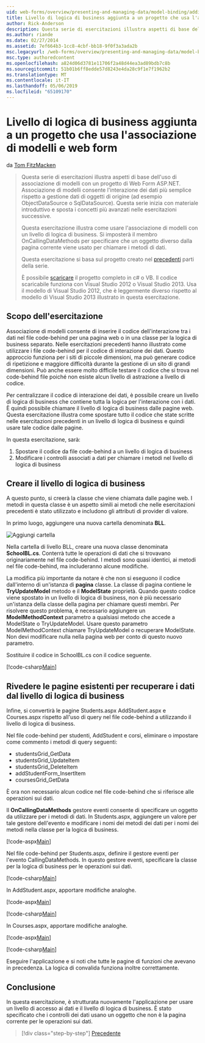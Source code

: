```yaml
---
uid: web-forms/overview/presenting-and-managing-data/model-binding/adding-business-logic-layer
title: Livello di logica di business aggiunta a un progetto che usa l'associazione di modelli e web form | Microsoft Docs
author: Rick-Anderson
description: Questa serie di esercitazioni illustra aspetti di base dell'uso di associazione di modelli con un progetto di Web Form ASP.NET. Associazione di modelli consente l'interazione dei dati più linee rette-...
ms.author: riande
ms.date: 02/27/2014
ms.assetid: 7ef664b3-1cc8-4cbf-bb18-9f0f3a3ada2b
msc.legacyurl: /web-forms/overview/presenting-and-managing-data/model-binding/adding-business-logic-layer
msc.type: authoredcontent
ms.openlocfilehash: a824d06d3781e11706f2a48d44ea3ad89bdb7c8b
ms.sourcegitcommit: 51b01b6ff8edde57d8243e4da28c9f1e7f1962b2
ms.translationtype: MT
ms.contentlocale: it-IT
ms.lasthandoff: 05/06/2019
ms.locfileid: "65109170"
---
```

# <a name="adding-business-logic-layer-to-a-project-that-uses-model-binding-and-web-forms"></a>Livello di logica di business aggiunta a un progetto che usa l'associazione di modelli e web form

da [Tom FitzMacken](https://github.com/tfitzmac)

> Questa serie di esercitazioni illustra aspetti di base dell'uso di associazione di modelli con un progetto di Web Form ASP.NET. Associazione di modelli consente l'interazione dei dati più semplice rispetto a gestione dati di oggetti di origine (ad esempio ObjectDataSource o SqlDataSource). Questa serie inizia con materiale introduttivo e sposta i concetti più avanzati nelle esercitazioni successive.
> 
> Questa esercitazione illustra come usare l'associazione di modelli con un livello di logica di business. Si imposterà il membro OnCallingDataMethods per specificare che un oggetto diverso dalla pagina corrente viene usato per chiamare i metodi di dati.
> 
> Questa esercitazione si basa sul progetto creato nel [precedenti](retrieving-data.md) parti della serie.
> 
> È possibile [scaricare](https://go.microsoft.com/fwlink/?LinkId=286116) il progetto completo in c# o VB. Il codice scaricabile funziona con Visual Studio 2012 o Visual Studio 2013. Usa il modello di Visual Studio 2012, che è leggermente diverso rispetto al modello di Visual Studio 2013 illustrato in questa esercitazione.

## <a name="what-youll-build"></a>Scopo dell'esercitazione

Associazione di modelli consente di inserire il codice dell'interazione tra i dati nel file code-behind per una pagina web o in una classe per la logica di business separato. Nelle esercitazioni precedenti hanno illustrato come utilizzare i file code-behind per il codice di interazione dei dati. Questo approccio funziona per i siti di piccole dimensioni, ma può generare codice di ripetizione e maggiore difficoltà durante la gestione di un sito di grandi dimensioni. Può anche essere molto difficile testare il codice che si trova nel code-behind file poiché non esiste alcun livello di astrazione a livello di codice.

Per centralizzare il codice di interazione dei dati, è possibile creare un livello di logica di business che contiene tutta la logica per l'interazione con i dati. È quindi possibile chiamare il livello di logica di business dalle pagine web. Questa esercitazione illustra come spostare tutto il codice che state scritte nelle esercitazioni precedenti in un livello di logica di business e quindi usare tale codice dalle pagine.

In questa esercitazione, sarà:

1. Spostare il codice da file code-behind a un livello di logica di business
2. Modificare i controlli associati a dati per chiamare i metodi nel livello di logica di business

## <a name="create-business-logic-layer"></a>Creare il livello di logica di business

A questo punto, si creerà la classe che viene chiamata dalle pagine web. I metodi in questa classe è un aspetto simili ai metodi che nelle esercitazioni precedenti è stato utilizzato e includono gli attributi di provider di valore.

In primo luogo, aggiungere una nuova cartella denominata **BLL**.

![Aggiungi cartella](adding-business-logic-layer/_static/image1.png)

Nella cartella di livello BLL, creare una nuova classe denominata **SchoolBL.cs**. Conterrà tutte le operazioni di dati che si trovavano originariamente nel file code-behind. I metodi sono quasi identici, ai metodi nel file code-behind, ma includeranno alcune modifiche.

La modifica più importante da notare è che non si eseguono il codice dall'interno di un'istanza di **pagina** classe. La classe di pagina contiene le **TryUpdateModel** metodo e il **ModelState** proprietà. Quando questo codice viene spostato in un livello di logica di business, non è più necessario un'istanza della classe della pagina per chiamare questi membri. Per risolvere questo problema, è necessario aggiungere un **ModelMethodContext** parametro a qualsiasi metodo che accede a ModelState o TryUpdateModel. Usare questo parametro ModelMethodContext chiamare TryUpdateModel o recuperare ModelState. Non devi modificare nulla nella pagina web per conto di questo nuovo parametro.

Sostituire il codice in SchoolBL.cs con il codice seguente.

[!code-csharp[Main](adding-business-logic-layer/samples/sample1.cs)]

## <a name="revise-existing-pages-to-retrieve-data-from-business-logic-layer"></a>Rivedere le pagine esistenti per recuperare i dati dal livello di logica di business

Infine, si convertirà le pagine Students.aspx AddStudent.aspx e Courses.aspx rispetto all'uso di query nel file code-behind a utilizzando il livello di logica di business.

Nel file code-behind per studenti, AddStudent e corsi, eliminare o impostare come commento i metodi di query seguenti:

- studentsGrid\_GetData
- studentsGrid\_UpdateItem
- studentsGrid\_DeleteItem
- addStudentForm\_InsertItem
- coursesGrid\_GetData

È ora non necessario alcun codice nel file code-behind che si riferisce alle operazioni sui dati.

Il **OnCallingDataMethods** gestore eventi consente di specificare un oggetto da utilizzare per i metodi di dati. In Students.aspx, aggiungere un valore per tale gestore dell'evento e modificare i nomi dei metodi dei dati per i nomi dei metodi nella classe per la logica di business.

[!code-aspx[Main](adding-business-logic-layer/samples/sample2.aspx?highlight=3-4,8)]

Nel file code-behind per Students.aspx, definire il gestore eventi per l'evento CallingDataMethods. In questo gestore eventi, specificare la classe per la logica di business per le operazioni sui dati.

[!code-csharp[Main](adding-business-logic-layer/samples/sample3.cs)]

In AddStudent.aspx, apportare modifiche analoghe.

[!code-aspx[Main](adding-business-logic-layer/samples/sample4.aspx?highlight=3-4)]

[!code-csharp[Main](adding-business-logic-layer/samples/sample5.cs)]

In Courses.aspx, apportare modifiche analoghe.

[!code-aspx[Main](adding-business-logic-layer/samples/sample6.aspx?highlight=3-4)]

[!code-csharp[Main](adding-business-logic-layer/samples/sample7.cs)]

Eseguire l'applicazione e si noti che tutte le pagine di funzioni che avevano in precedenza. La logica di convalida funziona inoltre correttamente.

## <a name="conclusion"></a>Conclusione

In questa esercitazione, è strutturata nuovamente l'applicazione per usare un livello di accesso ai dati e il livello di logica di business. È stato specificato che i controlli dei dati usano un oggetto che non è la pagina corrente per le operazioni sui dati.

> [!div class="step-by-step"]
> [Precedente](using-query-string-values-to-retrieve-data.md)
